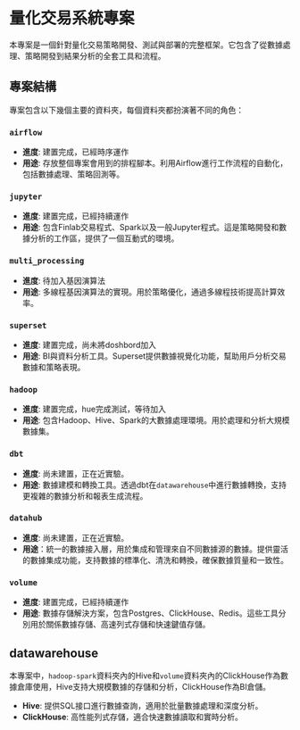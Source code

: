 # 量化交易系統專案

本專案是一個針對量化交易策略開發、測試與部署的完整框架。它包含了從數據處理、策略開發到結果分析的全套工具和流程。

## 專案結構

專案包含以下幾個主要的資料夾，每個資料夾都扮演著不同的角色：

### `airflow`
- **進度**: 建置完成，已經時序運作
- **用途**: 存放整個專案會用到的排程腳本。利用Airflow進行工作流程的自動化，包括數據處理、策略回測等。



### `jupyter`
- **進度**: 建置完成，已經持續運作
- **用途**: 包含Finlab交易程式、Spark以及一般Jupyter程式。這是策略開發和數據分析的工作區，提供了一個互動式的環境。



### `multi_processing`
- **進度**: 待加入基因演算法
- **用途**: 多線程基因演算法的實現。用於策略優化，通過多線程技術提高計算效率。



### `superset`
- **進度**: 建置完成，尚未將doshbord加入
- **用途**: BI與資料分析工具。Superset提供數據視覺化功能，幫助用戶分析交易數據和策略表現。



### `hadoop`
- **進度**: 建置完成，hue完成測試，等待加入
- **用途**: 包含Hadoop、Hive、Spark的大數據處理環境。用於處理和分析大規模數據集。



### `dbt`
- **進度**: 尚未建置，正在近實驗。
- **用途**: 數據建模和轉換工具。透過dbt在`datawarehouse`中進行數據轉換，支持更複雜的數據分析和報表生成流程。


### `datahub`
- **進度**: 尚未建置，正在近實驗。
- **用途**：統一的數據接入層，用於集成和管理來自不同數據源的數據。提供靈活的數據集成功能，支持數據的標準化、清洗和轉換，確保數據質量和一致性。


### `volume`
- **進度**: 建置完成，已經持續運作
- **用途**: 數據存儲解決方案，包含Postgres、ClickHouse、Redis。這些工具分別用於關係數據存儲、高速列式存儲和快速鍵值存儲。




## datawarehouse

本專案中，`hadoop-spark`資料夾內的Hive和`volume`資料夾內的ClickHouse作為數據倉庫使用，Hive支持大規模數據的存儲和分析，ClickHouse作為BI倉儲。

- **Hive**: 提供SQL接口進行數據查詢，適用於批量數據處理和深度分析。
- **ClickHouse**: 高性能列式存儲，適合快速數據讀取和實時分析。




